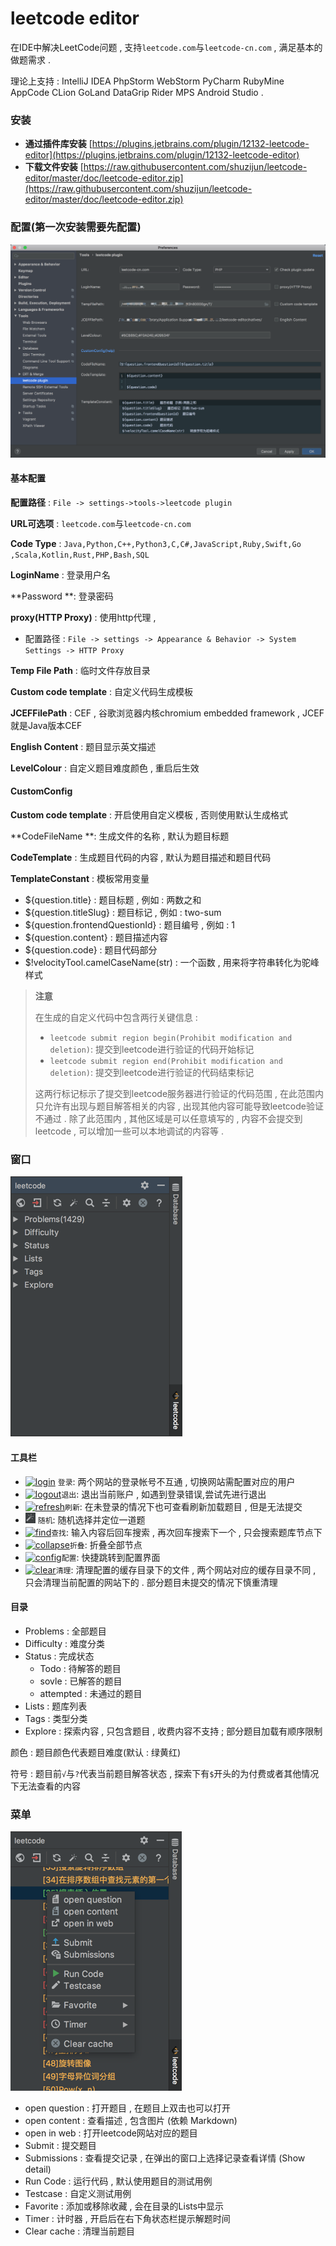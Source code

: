 # leetcode editor

在IDE中解决LeetCode问题 , 支持`leetcode.com`与`leetcode-cn.com` , 满足基本的做题需求 .

理论上支持 : IntelliJ IDEA PhpStorm WebStorm PyCharm RubyMine AppCode CLion GoLand DataGrip Rider MPS Android Studio .

### 安装

* **通过插件库安装**
  [https://plugins.jetbrains.com/plugin/12132-leetcode-editor](https://plugins.jetbrains.com/plugin/12132-leetcode-editor)
* **下载文件安装**
  [https://raw.githubusercontent.com/shuzijun/leetcode-editor/master/doc/leetcode-editor.zip](https://raw.githubusercontent.com/shuzijun/leetcode-editor/master/doc/leetcode-editor.zip)

### 配置\(第一次安装需要先配置\)

![](/assets/leetcode-editor-peizhi.png)

#### 基本配置

**配置路径** : `File -> settings->tools->leetcode plugin`

**URL可选项** : `leetcode.com`与`leetcode-cn.com`

**Code Type** : `Java,Python,C++,Python3,C,C#,JavaScript,Ruby,Swift,Go ,Scala,Kotlin,Rust,PHP,Bash,SQL`

**LoginName** : 登录用户名

**Password **: 登录密码

**proxy\(HTTP Proxy\)** : 使用http代理 ,

* 配置路径 : `File -> settings -> Appearance & Behavior -> System Settings -> HTTP Proxy`

**Temp File Path** : 临时文件存放目录

**Custom code template** : 自定义代码生成模板

**JCEFFilePath** : CEF , 谷歌浏览器内核chromium embedded framework , JCEF就是Java版本CEF

**English Content** : 题目显示英文描述

**LevelColour** : 自定义题目难度颜色 , 重启后生效

#### **CustomConfig**

**Custom code template** : 开启使用自定义模板 , 否则使用默认生成格式

**CodeFileName **: 生成文件的名称 , 默认为题目标题

**CodeTemplate** : 生成题目代码的内容 , 默认为题目描述和题目代码

**TemplateConstant** : 模板常用变量

* ${question.title} : 题目标题 , 例如 : 两数之和
* ${question.titleSlug} : 题目标记 , 例如 : two-sum
* ${question.frontendQuestionId} : 题目编号 , 例如 : 1
* ${question.content} : 题目描述内容
* ${question.code} : 题目代码部分
* $!velocityTool.camelCaseName\(str\) : 一个函数 , 用来将字符串转化为驼峰样式

> **注意**
>
> 在生成的自定义代码中包含两行关键信息 :
>
> * `leetcode submit region begin(Prohibit modification and deletion)`: 提交到leetcode进行验证的代码开始标记
> * `leetcode submit region end(Prohibit modification and deletion)`: 提交到leetcode进行验证的代码结束标记
>
> 这两行标记标示了提交到leetcode服务器进行验证的代码范围 , 在此范围内只允许有出现与题目解答相关的内容 , 出现其他内容可能导致leetcode验证不通过 . 除了此范围内 , 其他区域是可以任意填写的 , 内容不会提交到leetcode , 可以增加一些可以本地调试的内容等 .

### 窗口

![](/assets/leetcodechuangkou.png)

#### 工具栏

* [![](https://raw.githubusercontent.com/shuzijun/leetcode-editor/master/doc/login.png "login")](https://raw.githubusercontent.com/shuzijun/leetcode-editor/master/doc/login.png) `登录`: 两个网站的登录帐号不互通 , 切换网站需配置对应的用户
* [![](https://raw.githubusercontent.com/shuzijun/leetcode-editor/master/doc/logout.png "logout")](https://raw.githubusercontent.com/shuzijun/leetcode-editor/master/doc/logout.png)`退出`: 退出当前账户 , 如遇到登录错误,尝试先进行退出
* [![](https://raw.githubusercontent.com/shuzijun/leetcode-editor/master/doc/refresh.png "refresh")](https://raw.githubusercontent.com/shuzijun/leetcode-editor/master/doc/refresh.png)`刷新`: 在未登录的情况下也可查看刷新加载题目 , 但是无法提交
* ![](/assets/pickone.png) `随机`: 随机选择并定位一道题
* [![](https://raw.githubusercontent.com/shuzijun/leetcode-editor/master/doc/find.png "find")](https://raw.githubusercontent.com/shuzijun/leetcode-editor/master/doc/find.png)`查找`: 输入内容后回车搜索 , 再次回车搜索下一个 , 只会搜索题库节点下
* [![](https://raw.githubusercontent.com/shuzijun/leetcode-editor/master/doc/collapseAll.png "collapse")](https://raw.githubusercontent.com/shuzijun/leetcode-editor/master/doc/collapseAll.png)`折叠`: 折叠全部节点
* [![](https://raw.githubusercontent.com/shuzijun/leetcode-editor/master/doc/config.png "config")](https://raw.githubusercontent.com/shuzijun/leetcode-editor/master/doc/config.png)`配置`: 快捷跳转到配置界面
* [![](https://raw.githubusercontent.com/shuzijun/leetcode-editor/master/doc/clear.png "clear")](https://raw.githubusercontent.com/shuzijun/leetcode-editor/master/doc/clear.png)`清理`: 清理配置的缓存目录下的文件 , 两个网站对应的缓存目录不同 , 只会清理当前配置的网站下的 . 部分题目未提交的情况下慎重清理

#### 目录

* Problems : 全部题目
* Difficulty : 难度分类
* Status : 完成状态
  * Todo : 待解答的题目
  * sovle : 已解答的题目
  * attempted : 未通过的题目
* Lists : 题库列表
* Tags : 类型分类
* Explore : 探索内容 , 只包含题目 , 收费内容不支持 ; 部分题目加载有顺序限制

颜色 : 题目颜色代表题目难度\(默认 : 绿黄红\)

符号 : 题目前`√`与`?`代表当前题目解答状态 , 探索下有`$`开头的为付费或者其他情况下无法查看的内容

### 菜单

![](/assets/leetcodecaidan.png)

* open question : 打开题目 , 在题目上双击也可以打开
* open content : 查看描述 , 包含图片 \(依赖 Markdown\)
* open in web : 打开leetcode网站对应的题目
* Submit : 提交题目
* Submissions : 查看提交记录 , 在弹出的窗口上选择记录查看详情 \(Show detail\)
* Run Code : 运行代码 , 默认使用题目的测试用例
* Testcase : 自定义测试用例
* Favorite : 添加或移除收藏 , 会在目录的Lists中显示
* Timer : 计时器 , 开启后在右下角状态栏提示解题时间
* Clear cache : 清理当前题目



